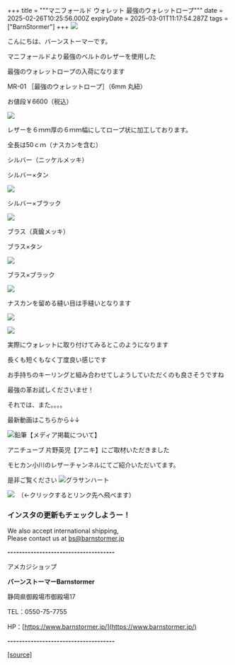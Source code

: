 +++
title = """マニフォールド ウォレット 最強のウォレットロープ"""
date = 2025-02-26T10:25:56.000Z
expiryDate = 2025-03-01T11:17:54.287Z
tags = ["BarnStormer"]
+++
[![](https://stat.ameba.jp/user_images/20231023/16/barnstormer-go/b2/03/p/o0420015015354743273.png)](https://ameblo.jp/barnstormer-go/entry-12825670498.html)

こんにちは、バーンストーマーです。

マニフォールドより最強のベルトのレザーを使用した

最強のウォレットロープの入荷になります

MR-01 ［最強のウォレットロープ］（6mm 丸紐）

お値段￥6600（税込）

[![](https://stat.ameba.jp/user_images/20250226/17/barnstormer-go/e3/f3/j/o0700046615548616006.jpg)](https://stat.ameba.jp/user_images/20250226/17/barnstormer-go/e3/f3/j/o0700046615548616006.jpg)

レザーを６ｍｍ厚の６ｍｍ幅にしてロープ状に加工しております。

全長は50ｃｍ（ナスカンを含む）

シルバー（ニッケルメッキ）

シルバー×タン

[![](https://stat.ameba.jp/user_images/20250226/17/barnstormer-go/59/cf/j/o0466070015548616008.jpg)](https://stat.ameba.jp/user_images/20250226/17/barnstormer-go/59/cf/j/o0466070015548616008.jpg)

シルバー×ブラック

[![](https://stat.ameba.jp/user_images/20250226/17/barnstormer-go/d6/37/j/o0466070015548616007.jpg)](https://stat.ameba.jp/user_images/20250226/17/barnstormer-go/d6/37/j/o0466070015548616007.jpg)

ブラス（真鍮メッキ）

ブラス×タン

[![](https://stat.ameba.jp/user_images/20250226/17/barnstormer-go/36/d9/j/o0466070015548616013.jpg)](https://stat.ameba.jp/user_images/20250226/17/barnstormer-go/36/d9/j/o0466070015548616013.jpg)

ブラス×ブラック

[![](https://stat.ameba.jp/user_images/20250226/17/barnstormer-go/26/87/j/o0466070015548616010.jpg)](https://stat.ameba.jp/user_images/20250226/17/barnstormer-go/26/87/j/o0466070015548616010.jpg)

ナスカンを留める縫い目は手縫いとなります

[![](https://stat.ameba.jp/user_images/20250226/17/barnstormer-go/7e/eb/j/o0466070015548616014.jpg)](https://stat.ameba.jp/user_images/20250226/17/barnstormer-go/7e/eb/j/o0466070015548616014.jpg)

[![](https://stat.ameba.jp/user_images/20250226/17/barnstormer-go/c2/17/j/o0466070015548619032.jpg)](https://stat.ameba.jp/user_images/20250226/17/barnstormer-go/c2/17/j/o0466070015548619032.jpg)

実際にウォレットに取り付けてみるとこのようになります

長くも短くもなく丁度良い感じです

お手持ちのキーリングと組み合わせてしようしていただくのも良さそうですね

最強の革お試しくださいませ！

それでは、また。。。。

最新動画はこちらから↓↓

![鉛筆](https://stat100.ameba.jp/blog/ucs/img/char/char3/519.png)【メディア掲載について】

アニチューブ 片野英児【アニキ】にご取材いただきました

モヒカン小川のレザーチャンネルにてご紹介いただいてます。

是非ご覧ください ![グラサンハート](https://stat100.ameba.jp/blog/ucs/img/char/char3/148.png)

[![](https://stat.ameba.jp/user_images/20230412/16/barnstormer-go/6a/23/p/o0108010815269242493.png)](https://www.instagram.com/barnstormer_daily/)　（←クリックするとリンク先へ飛べます）

### インスタの更新もチェックしようー！

We also accept international shipping,  
Please contact us at bs@barnstormer.jp

**\-------------------------------------**

アメカジショップ

**バーンストーマーBarnstormer**

静岡県御殿場市御殿場17

TEL：0550-75-7755

HP：[https://www.barnstormer.jp/](https://www.barnstormer.jp/)

**\-------------------------------------**

[[source]](https://ameblo.jp/barnstormer-go/entry-12887913326.html)
